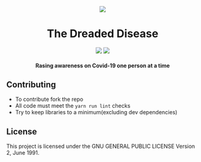 <p align="center">
<img src="https://github.com/samrath2007/DreadedDisease/blob/main/public/static/logo.png?raw=true" />
</p>

<h1 align="center">The Dreaded Disease</h1>
<p align="center">
  <img src="https://img.shields.io/tokei/lines/github/encluster/enclusterweb?color=white&label=lines%20of%20code"/>
  <img src="https://img.shields.io/github/languages/top/encluster/enclusterweb?color=%230xfffff"/>
</p>
<h4 align="center">Rasing awareness on Covid-19 one person at a time</h4>

## Contributing
- To contribute fork the repo
- All code must meet the `yarn run lint` checks
- Try to keep libraries to a minimum(excluding dev dependencies)
## License
This project is licensed under the GNU GENERAL PUBLIC LICENSE Version 2, June 1991.
